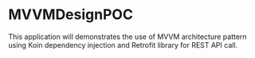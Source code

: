 # MVVMDesignPOC
This application will demonstrates the use of MVVM architecture pattern using Koin dependency injection and Retrofit library for REST API call.
